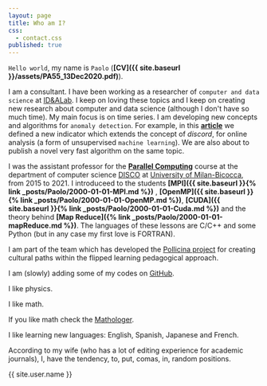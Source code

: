 ```yaml
---
layout: page
title: Who am I?
css:
  - contact.css
published: true
---
```


`Hello world`, my name is `Paolo`   (**[CV]({{ site.baseurl }}/assets/PA55_13Dec2020.pdf)**).

I am a consultant.
I have been working as a researcher of `computer and data science` at [ID&ALab](http://www.idea.disco.unimib.it/). I keep on loving these topics and I keep on creating new research about  computer and data science (although I don't have so much time).
My main focus is on time series. I am developing new concepts and algorithms for `anomaly detection`. For example,
in this  **[article](https://rdcu.be/b2K1c)** we defined a new 
indicator which extends the concept of *discord*, for online analysis (a form of
unsupervised `machine learning`). We are also about to publish a novel very fast algorithm on the same topic.

I was the assistant professor for the **[Parallel Computing](https://www.unimib.it/ugov/degreecourse/212291)** course  at the 
department of computer science 
[DISCO](https://www.disco.unimib.it/it) at [University of Milan-Bicocca](http://www.unimib.it), 
 from 2015 to 2021.
I introduceed to the students **[MPI]({{ site.baseurl }}{% link _posts/Paolo/2000-01-01-MPI.md %})**
, **[OpenMP]({{ site.baseurl }}{% link _posts/Paolo/2000-01-01-OpenMP.md %})**, 
**[CUDA]({{ site.baseurl }}{% link _posts/Paolo/2000-01-01-Cuda.md %})**
 and  the theory behind **[Map Reduce]({% link _posts/Paolo/2000-01-01-mapReduce.md %})**.  The languages of these lessons are C/C++ and some Python 
(but in any case my first love is FORTRAN).


I am part of the team which has developed the [Pollicina project](https://www.progettopollicina.eu/)
for creating cultural paths within the flipped learning pedagogical approach.

I am (slowly) adding some of my codes on [GitHub](https://github.com/4phycs).

I like physics.

I like math.

If you like math check the [Mathologer](https://www.youtube.com/channel/UC1_uAIS3r8Vu6JjXWvastJg).

I like learning new languages: English, Spanish, Japanese and French.

According to my wife (who has a lot of editing experience for academic journals), I, 
have the tendency, to,
put, comas, in, random positions.



<div class="thi-signature">
    {{ site.user.name }}
</div>
